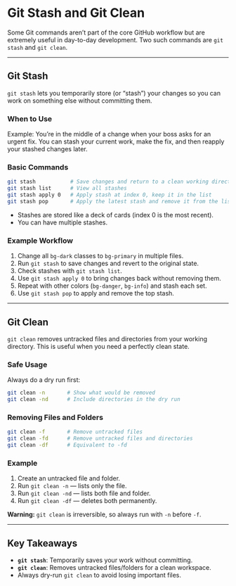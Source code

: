 # Git Stash and Git Clean

Some Git commands aren’t part of the core GitHub workflow but are extremely useful in day-to-day development. Two such commands are `git stash` and `git clean`.

---

## Git Stash

`git stash` lets you temporarily store (or “stash”) your changes so you can work on something else without committing them.

### When to Use

Example: You’re in the middle of a change when your boss asks for an urgent fix. You can stash your current work, make the fix, and then reapply your stashed changes later.

### Basic Commands

```bash
git stash           # Save changes and return to a clean working directory
git stash list      # View all stashes
git stash apply 0   # Apply stash at index 0, keep it in the list
git stash pop       # Apply the latest stash and remove it from the list
```

* Stashes are stored like a deck of cards (index 0 is the most recent).
* You can have multiple stashes.

### Example Workflow

1. Change all `bg-dark` classes to `bg-primary` in multiple files.
2. Run `git stash` to save changes and revert to the original state.
3. Check stashes with `git stash list`.
4. Use `git stash apply 0` to bring changes back without removing them.
5. Repeat with other colors (`bg-danger`, `bg-info`) and stash each set.
6. Use `git stash pop` to apply and remove the top stash.

---

## Git Clean

`git clean` removes untracked files and directories from your working directory. This is useful when you need a perfectly clean state.

### Safe Usage

Always do a dry run first:

```bash
git clean -n       # Show what would be removed
git clean -nd      # Include directories in the dry run
```

### Removing Files and Folders

```bash
git clean -f       # Remove untracked files
git clean -fd      # Remove untracked files and directories
git clean -df      # Equivalent to -fd
```

### Example

1. Create an untracked file and folder.
2. Run `git clean -n` — lists only the file.
3. Run `git clean -nd` — lists both file and folder.
4. Run `git clean -df` — deletes both permanently.

**Warning:** `git clean` is irreversible, so always run with `-n` before `-f`.

---

## Key Takeaways

* **`git stash`**: Temporarily saves your work without committing.
* **`git clean`**: Removes untracked files/folders for a clean workspace.
* Always dry-run `git clean` to avoid losing important files.
